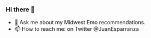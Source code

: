 ### Hi there 👋
- 💬 Ask me about my Midwest Emo recommendations. 
- 📫 How to reach me: on Twitter @JuanEsparranza





